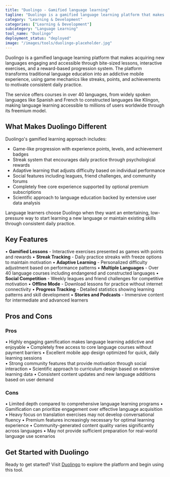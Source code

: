 ```yaml
---
title: "Duolingo - Gamified language learning"
tagline: "Duolingo is a gamified language learning platform that makes acquiring new languages engaging and accessible through bite-sized lessons, interactive exercises, and a reward-based progression system..."
category: "Learning & Development"
categories: ["Learning & Development"]
subcategory: "Language Learning"
tool_name: "Duolingo"
deployment_status: "deployed"
image: "/images/tools/duolingo-placeholder.jpg"
---
```


Duolingo is a gamified language learning platform that makes acquiring new languages engaging and accessible through bite-sized lessons, interactive exercises, and a reward-based progression system. The platform transforms traditional language education into an addictive mobile experience, using game mechanics like streaks, points, and achievements to motivate consistent daily practice.

The service offers courses in over 40 languages, from widely spoken languages like Spanish and French to constructed languages like Klingon, making language learning accessible to millions of users worldwide through its freemium model.

## What Makes Duolingo Different

Duolingo's gamified learning approach includes:
- Game-like progression with experience points, levels, and achievement badges
- Streak system that encourages daily practice through psychological rewards
- Adaptive learning that adjusts difficulty based on individual performance
- Social features including leagues, friend challenges, and community forums
- Completely free core experience supported by optional premium subscriptions
- Scientific approach to language education backed by extensive user data analysis

Language learners choose Duolingo when they want an entertaining, low-pressure way to start learning a new language or maintain existing skills through consistent daily practice.

## Key Features

• **Gamified Lessons** - Interactive exercises presented as games with points and rewards
• **Streak Tracking** - Daily practice streaks with freeze options to maintain motivation
• **Adaptive Learning** - Personalized difficulty adjustment based on performance patterns
• **Multiple Languages** - Over 40 language courses including endangered and constructed languages
• **Social Competition** - Weekly leagues and friend challenges for competitive motivation
• **Offline Mode** - Download lessons for practice without internet connectivity
• **Progress Tracking** - Detailed statistics showing learning patterns and skill development
• **Stories and Podcasts** - Immersive content for intermediate and advanced learners

## Pros and Cons

### Pros
• Highly engaging gamification makes language learning addictive and enjoyable
• Completely free access to core language courses without payment barriers
• Excellent mobile app design optimized for quick, daily learning sessions  
• Strong community features that provide motivation through social interaction
• Scientific approach to curriculum design based on extensive learning data
• Consistent content updates and new language additions based on user demand

### Cons
• Limited depth compared to comprehensive language learning programs
• Gamification can prioritize engagement over effective language acquisition
• Heavy focus on translation exercises may not develop conversational fluency
• Premium features increasingly necessary for optimal learning experience
• Community-generated content quality varies significantly across languages
• May not provide sufficient preparation for real-world language use scenarios

## Get Started with Duolingo

Ready to get started? Visit [Duolingo](https://www.duolingo.com/) to explore the platform and begin using this tool.